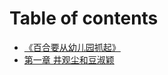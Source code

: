 # Table of contents

* [《百合要从幼儿园抓起》](README.md)
* [第一章 井观尘和豆淑颖](di-yi-zhang-jing-guan-chen-he-dou-shu-ying.md)

